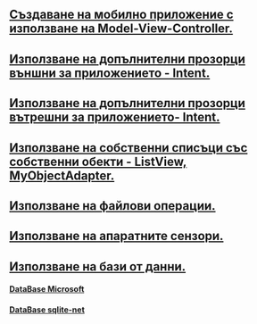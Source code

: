 ## [Създаване на мобилно приложение с използване на Model-View-Controller.](https://github.com/vakovsky/Android/blob/main/csAndroid/arch/Doc1.pdf)
##  [Използване на допълнителни прозорци външни за приложението - Intent.](https://github.com/vakovsky/Android/blob/main/csAndroid/arch/Doc1.pdf)
##  [Използване на допълнителни прозорци вътрешни за приложението- Intent.](https://github.com/vakovsky/Android/blob/main/csAndroid/arch/Doc1.pdf)
##  [Използване на собственни списъци със собственни обекти - ListView, MyObjectAdapter.](https://github.com/vakovsky/Android/blob/main/csAndroid/arch/Doc1.pdf)
##  [Използване на файлови операции.](https://github.com/vakovsky/Android/blob/main/csAndroid/arch/Doc1.pdf)
##  [Използване на апаратните сензори.](https://github.com/vakovsky/Android/blob/main/csAndroid/arch/Doc1.pdf)
##  [Използване на бази от данни.](https://github.com/vakovsky/Android/blob/main/csAndroid/arch/Doc1.pdf)
#### [DataBase Microsoft](https://learn.microsoft.com/en-us/xamarin/android/data-cloud/data-access/using-sqlite-orm)
#### [DataBase sqlite-net](https://github.com/praeclarum/sqlite-net)

